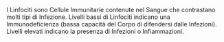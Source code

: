 I Linfociti sono Cellule Immunitarie contenute nel Sangue che contrastano molti tipi di Infezione. Livelli bassi di Linfociti indicano una
Immunodeficienza (bassa capacità del Corpo di difendersi dalle Infezioni). Livelli elevati indicano la presenza di Infezioni o Infiammazioni.
